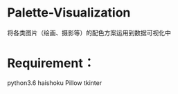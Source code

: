 # Palette-Visualization
将各类图片（绘画、摄影等）的配色方案运用到数据可视化中

# Requirement：
  python3.6
  haishoku
  Pillow
  tkinter
